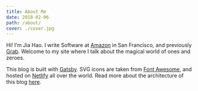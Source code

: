 ```yaml
---
title: About Me
date: 2018-02-06
path: /about/
cover: ./cover.jpg
---
```


Hi! I’m Jia Hao. I write Software at [Amazon](https://www.amazon.com/) in San Francisco, and previously [Grab](https://www.grab.com/sg/). Welcome to my site where I talk about the magical world of ones and zeroes.

This blog is built with [Gatsby](https://www.gatsbyjs.org/). SVG icons are taken from [Font Awesome](https://fontawesome.com/), and hosted on [Netlify](https://www.netlify.com/) all over the world. Read more about the architecture of this blog [here](/blog/why-i-upgraded-my-website/).

